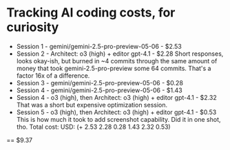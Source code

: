 # Tracking AI coding costs, for curiosity

- Session 1 - gemini/gemini-2.5-pro-preview-05-06 - $2.53
- Session 2 - Architect: o3 (high) + editor gpt-4.1 - $2.28
  Short responses, looks okay-ish, but burned in ~4 commits through the same amount of money that took gemini-2.5-pro-preview some 64 commits.
  That's a factor 16x of a difference.
- Session 3 - gemini/gemini-2.5-pro-preview-05-06 - $0.28
- Session 4 - gemini/gemini-2.5-pro-preview-05-06 - $1.43
- Session 4 - o3 (high), then Architect: o3 (high) + editor gpt-4.1 - $2.32
  That was a short but expensive optimization session.
- Session 5 - o3 (high), then Architect: o3 (high) + editor gpt-4.1 - $0.53
  This is how much it took to add screenshot capability. Did it in one shot, tho.
Total cost:
USD: (+ 2.53 2.28 0.28 1.43 2.32 0.53)

== $9.37
